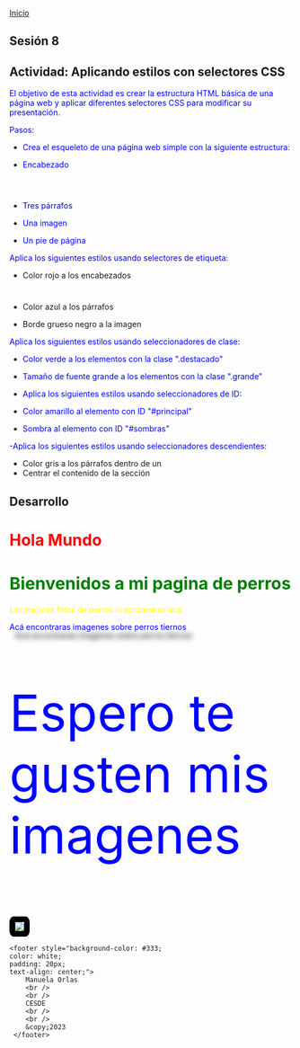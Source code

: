<!-- No borrar o modificar -->
[Inicio](./index.md)

## Sesión 8 

## Actividad: Aplicando estilos con selectores CSS
El objetivo de esta actividad es crear la estructura HTML básica de una página web y aplicar diferentes selectores CSS para modificar su presentación.

Pasos:

- Crea el esqueleto de una página web simple con la siguiente estructura:

- Encabezado <header>
- Tres párrafos <p>
- Una imagen <img>
- Un pie de página <footer>

Aplica los siguientes estilos usando selectores de etiqueta:

- Color rojo a los encabezados <h1>
- Color azul a los párrafos <p>
- Borde grueso negro a la imagen <img>

Aplica los siguientes estilos usando seleccionadores de clase:

- Color verde a los elementos con la clase ".destacado"
- Tamaño de fuente grande a los elementos con la clase ".grande"
- Aplica los siguientes estilos usando seleccionadores de ID:

- Color amarillo al elemento con ID "#principal"
- Sombra al elemento con ID "#sombras"

-Aplica los siguientes estilos usando seleccionadores descendientes:

- Color gris a los párrafos dentro de un <div>
- Centrar el contenido de la sección <section>

## Desarrollo 
<!DOCTYPE html>
<html lang="en">
<head>
    <meta charset="UTF-8">
    <meta name="viewport" content="width=device-width, initial-scale=1.0">
    <title>Mi pagina web</title>
    <style>
        h1{
            color: red;
        }
        p{
            color: blue;
        }
        .destacado {
      font-size: 30px;
      color: green;
    }
    .grande{
        font-size: 90px;
    }
    #principal{
        color: yellow;
    }
    #sombras{
        text-shadow: 10px 15px 10px black;
    }
    </style>
</head>
<body>
    <h1>Hola Mundo</h1>
    <h1 class="destacado">Bienvenidos a mi pagina de perros</h1>
    <p id="principal">Las mejores fotos de perros lo encuentras acá</p>
    <p id="sombras">Acá encontraras imagenes sobre perros tiernos</p>
    <p class="grande">Espero te gusten mis imagenes</p>
    <img src="Img/original.jpg" style="border: 10px solid black; border-radius: 20% / 30%;">

    <footer style="background-color: #333;
    color: white;
    padding: 20px;
    text-align: center;">
        Manuela Orlas
        <br />
        <br />
        CESDE
        <br />
        <br />
        &copy;2023
     </footer>
</body>
</html>
<!-- Su documentación aquí -->






